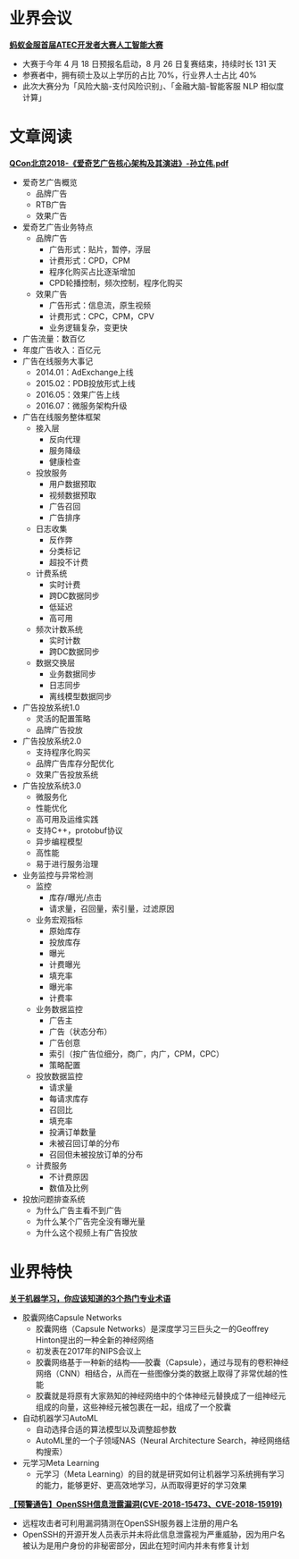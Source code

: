 ﻿# 业界会议

[**蚂蚁金服首届ATEC开发者大赛人工智能大赛**](https://www.jiqizhixin.com/articles/2018-10-15-14)
* 大赛于今年 4 月 18 日预报名启动，8 月 26 日复赛结束，持续时长 131 天
* 参赛者中，拥有硕士及以上学历的占比 70%，行业界人士占比 40%
* 此次大赛分为「风险大脑-支付风险识别」、「金融大脑-智能客服 NLP 相似度计算」


# 文章阅读

[**QCon北京2018-《爱奇艺广告核心架构及其演进》-孙立伟.pdf**]()
* 爱奇艺广告概览
   * 品牌广告
   * RTB广告
   * 效果广告
* 爱奇艺广告业务特点
   * 品牌广告
      * 广告形式：贴片，暂停，浮层
      * 计费形式：CPD，CPM
      * 程序化购买占比逐渐增加
      * CPD轮播控制，频次控制，程序化购买
   * 效果广告
      * 广告形式：信息流，原生视频
      * 计费形式：CPC，CPM，CPV
      * 业务逻辑复杂，变更快
* 广告流量：数百亿
* 年度广告收入：百亿元
* 广告在线服务大事记
   * 2014.01：AdExchange上线
   * 2015.02：PDB投放形式上线
   * 2016.05：效果广告上线
   * 2016.07：微服务架构升级
* 广告在线服务整体框架
   * 接入层
      * 反向代理
      * 服务降级
      * 健康检查
   * 投放服务
      * 用户数据预取
      * 视频数据预取
      * 广告召回
      * 广告排序
   * 日志收集
      * 反作弊
      * 分类标记
      * 超投不计费
   * 计费系统
      * 实时计费
      * 跨DC数据同步
      * 低延迟
      * 高可用
   * 频次计数系统
      * 实时计数
      * 跨DC数据同步
   * 数据交换层
      * 业务数据同步
      * 日志同步
      * 离线模型数据同步
* 广告投放系统1.0
   * 灵活的配置策略
   * 品牌广告投放
* 广告投放系统2.0
   * 支持程序化购买
   * 品牌广告库存分配优化
   * 效果广告投放系统
* 广告投放系统3.0
   * 微服务化
   * 性能优化
   * 高可用及运维实践
   * 支持C++，protobuf协议
   * 异步编程模型
   * 高性能
   * 易于进行服务治理
* 业务监控与异常检测
   * 监控
      * 库存/曝光/点击
      * 请求量，召回量，索引量，过滤原因
   * 业务宏观指标
      * 原始库存
      * 投放库存
      * 曝光
      * 计费曝光
      * 填充率
      * 曝光率
      * 计费率
   * 业务数据监控
      * 广告主
      * 广告（状态分布）
      * 广告创意
      * 索引（按广告位细分，商广，内广，CPM，CPC）
      * 策略配置
   * 投放数据监控
      * 请求量
      * 每请求库存
      * 召回比
      * 填充率
      * 投满订单数量
      * 未被召回订单的分布
      * 召回但未被投放订单的分布
   * 计费服务
      * 不计费原因
      * 数值及比例
* 投放问题排查系统
   * 为什么广告主看不到广告
   * 为什么某个广告完全没有曝光量
   * 为什么这个视频上有广告投放


# 业界特快

[**关于机器学习，你应该知道的3个热门专业术语**]()
* 胶囊网络Capsule Networks
   * 胶囊网络（Capsule Networks）是深度学习三巨头之一的Geoffrey Hinton提出的一种全新的神经网络
   * 初发表在2017年的NIPS会议上
   * 胶囊网络基于一种新的结构——胶囊（Capsule），通过与现有的卷积神经网络（CNN）相结合，从而在一些图像分类的数据上取得了非常优越的性能
   * 胶囊就是将原有大家熟知的神经网络中的个体神经元替换成了一组神经元组成的向量，这些神经元被包裹在一起，组成了一个胶囊
* 自动机器学习AutoML
   * 自动选择合适的算法模型以及调整超参数
   * AutoML里的一个子领域NAS（Neural Architecture Search，神经网络结构搜索）
* 元学习Meta Learning
   * 元学习（Meta Learning）的目的就是研究如何让机器学习系统拥有学习的能力，能够更好、更高效地学习，从而取得更好的学习效果

[**【预警通告】OpenSSH信息泄露漏洞(CVE-2018-15473、CVE-2018-15919)**](http://blog.nsfocus.net/openssh-cve-2018-15919/)
* 远程攻击者可利用漏洞猜测在OpenSSH服务器上注册的用户名
* OpenSSH的开源开发人员表示并未将此信息泄露视为严重威胁，因为用户名被认为是用户身份的非秘密部分，因此在短时间内并未有修复计划
